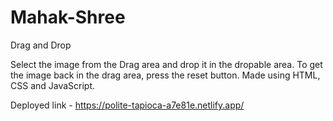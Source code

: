 # Mahak-Shree

Drag and Drop 

Select the image from the Drag area and drop it in the dropable area. To get the image back in the drag area, press the reset button.
Made using HTML, CSS and JavaScript.

Deployed link - https://polite-tapioca-a7e81e.netlify.app/
